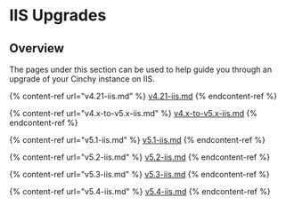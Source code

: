 # IIS Upgrades

## Overview

The pages under this section can be used to help guide you through an upgrade of your Cinchy instance on IIS.

{% content-ref url="v4.21-iis.md" %}
[v4.21-iis.md](v4.21-iis.md)
{% endcontent-ref %}

{% content-ref url="v4.x-to-v5.x-iis.md" %}
[v4.x-to-v5.x-iis.md](v4.x-to-v5.x-iis.md)
{% endcontent-ref %}

{% content-ref url="v5.1-iis.md" %}
[v5.1-iis.md](v5.1-iis.md)
{% endcontent-ref %}

{% content-ref url="v5.2-iis.md" %}
[v5.2-iis.md](v5.2-iis.md)
{% endcontent-ref %}

{% content-ref url="v5.3-iis.md" %}
[v5.3-iis.md](v5.3-iis.md)
{% endcontent-ref %}

{% content-ref url="v5.4-iis.md" %}
[v5.4-iis.md](v5.4-iis.md)
{% endcontent-ref %}
